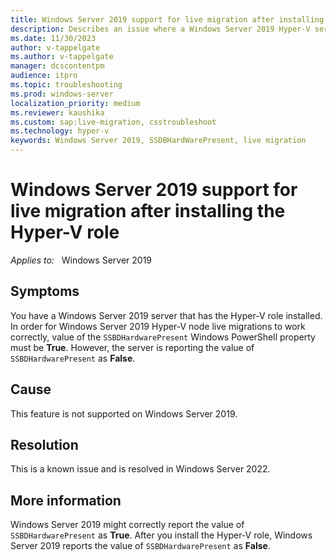 ```yaml
---
title: Windows Server 2019 support for live migration after installing the Hyper-V role
description: Describes an issue where a Windows Server 2019 Hyper-V server might not perform Hyper-V node live migrations correctly.
ms.date: 11/30/2023
author: v-tappelgate
ms.author: v-tappelgate
manager: dcscontentpm
audience: itpro
ms.topic: troubleshooting
ms.prod: windows-server
localization_priority: medium
ms.reviewer: kaushika
ms.custom: sap:live-migration, csstroubleshoot
ms.technology: hyper-v
keywords: Windows Server 2019, SSDBHardWarePresent, live migration
---
```


# Windows Server 2019 support for live migration after installing the Hyper-V role

_Applies to:_ &nbsp; Windows Server 2019

## Symptoms

You have a Windows Server 2019 server that has the Hyper-V role installed. In order for Windows Server 2019 Hyper-V node live migrations to work correctly, value of the `SSBDHardwarePresent` Windows PowerShell property must be **True**. However, the server is reporting the value of `SSBDHardwarePresent` as **False**.

## Cause

This feature is not supported on Windows Server 2019.

## Resolution

 This is a known issue and is resolved in Windows Server 2022.

## More information

Windows Server 2019 might correctly report the value of `SSBDHardwarePresent` as **True**. After you install the Hyper-V role, Windows Server 2019 reports the value of `SSBDHardwarePresent` as **False**.
